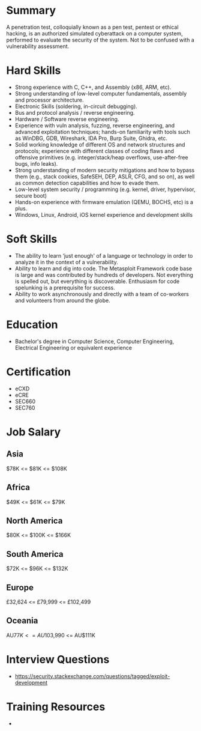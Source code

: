 # Summary
A penetration test, colloquially known as a pen test, pentest or ethical hacking, is an authorized simulated cyberattack on a computer system, performed to evaluate the security of the system. Not to be confused with a vulnerability assessment.


# Hard Skills
* Strong experience with C, C++, and Assembly (x86, ARM, etc).
* Strong understanding of low-level computer fundamentals, assembly and processor architecture.
* Electronic Skills (soldering, in-circuit debugging).
* Bus and protocol analysis / reverse engineering.
* Hardware / Software reverse engineering.
* Experience with vuln analysis, fuzzing, reverse engineering, and advanced exploitation techniques; hands-on familiarity with tools such as WinDBG, GDB, Wireshark, IDA Pro, Burp Suite, Ghidra, etc.
* Solid working knowledge of different OS and network structures and protocols; experience with different classes of coding flaws and offensive primitives (e.g. integer/stack/heap overflows, use-after-free bugs, info leaks).
* Strong understanding of modern security mitigations and how to bypass them (e.g., stack cookies, SafeSEH, DEP, ASLR, CFG, and so on), as well as common detection capabilities and how to evade them. 
* Low-level system security / programming (e.g. kernel, driver, hypervisor, secure boot)
* Hands-on experience with firmware emulation (QEMU, BOCHS, etc) is a plus.
* Windows, Linux, Android, iOS kernel experience and development skills

# Soft Skills
* The ability to learn ‘just enough' of a language or technology in order to analyze it in the context of a vulnerability. 
* Ability to learn and dig into code. The Metasploit Framework code base is large and was contributed by hundreds of developers. Not everything is spelled out, but everything is discoverable. Enthusiasm for code spelunking is a prerequisite for success.
* Ability to work asynchronously and directly with a team of co-workers and volunteers from around the globe.


# Education
  * Bachelor's degree in Computer Science, Computer Engineering, Electrical Engineering or equivalent experience


# Certification
  * eCXD
  * eCRE
  * SEC660
  * SEC760


# Job Salary


## Asia
$78K <= $81K <= $108K


## Africa
$49K <= $61K <= $79K


## North America
$80K <= $100K <= $166K


## South America
$72K <= $96K <= $132K


## Europe
£32,624 <= £79,999 <= £102,499
 

## Oceania
AU$77K <= AU$103,990 <= AU$111K


# Interview Questions
 * https://security.stackexchange.com/questions/tagged/exploit-development


# Training Resources
  * 



